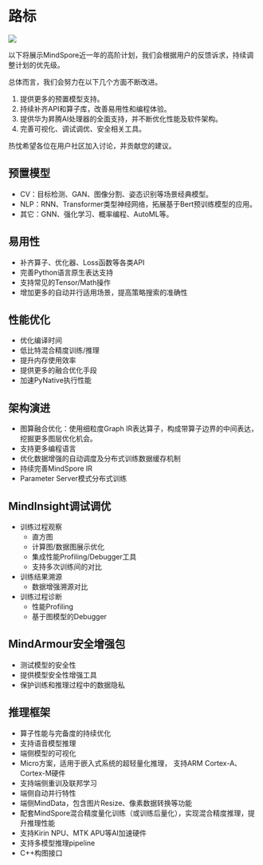 # 路标

<a href="https://gitee.com/mindspore/docs/blob/r1.5/docs/mindspore/note/source_zh_cn/roadmap.md" target="_blank"><img src="https://gitee.com/mindspore/docs/raw/r1.5/resource/_static/logo_source.png"></a>

以下将展示MindSpore近一年的高阶计划，我们会根据用户的反馈诉求，持续调整计划的优先级。

总体而言，我们会努力在以下几个方面不断改进。

1. 提供更多的预置模型支持。
2. 持续补齐API和算子库，改善易用性和编程体验。
3. 提供华为昇腾AI处理器的全面支持，并不断优化性能及软件架构。
4. 完善可视化、调试调优、安全相关工具。

热忱希望各位在用户社区加入讨论，并贡献您的建议。

## 预置模型

- CV：目标检测、GAN、图像分割、姿态识别等场景经典模型。
- NLP：RNN、Transformer类型神经网络，拓展基于Bert预训练模型的应用。
- 其它：GNN、强化学习、概率编程、AutoML等。

## 易用性

- 补齐算子、优化器、Loss函数等各类API
- 完善Python语言原生表达支持
- 支持常见的Tensor/Math操作
- 增加更多的自动并行适用场景，提高策略搜索的准确性

## 性能优化

- 优化编译时间
- 低比特混合精度训练/推理
- 提升内存使用效率
- 提供更多的融合优化手段
- 加速PyNative执行性能

## 架构演进

- 图算融合优化：使用细粒度Graph IR表达算子，构成带算子边界的中间表达，挖掘更多图层优化机会。
- 支持更多编程语言
- 优化数据增强的自动调度及分布式训练数据缓存机制
- 持续完善MindSpore IR
- Parameter Server模式分布式训练

## MindInsight调试调优

- 训练过程观察
    - 直方图
    - 计算图/数据图展示优化
    - 集成性能Profiling/Debugger工具
    - 支持多次训练间的对比
- 训练结果溯源
    - 数据增强溯源对比
- 训练过程诊断
    - 性能Profiling
    - 基于图模型的Debugger

## MindArmour安全增强包

- 测试模型的安全性
- 提供模型安全性增强工具
- 保护训练和推理过程中的数据隐私

## 推理框架

- 算子性能与完备度的持续优化
- 支持语音模型推理
- 端侧模型的可视化
- Micro方案，适用于嵌入式系统的超轻量化推理， 支持ARM Cortex-A、Cortex-M硬件
- 支持端侧重训及联邦学习
- 端侧自动并行特性
- 端侧MindData，包含图片Resize、像素数据转换等功能
- 配套MindSpore混合精度量化训练（或训练后量化），实现混合精度推理，提升推理性能
- 支持Kirin NPU、MTK APU等AI加速硬件
- 支持多模型推理pipeline
- C++构图接口
